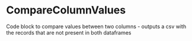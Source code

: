 # CompareColumnValues
Code block to compare values between two columns - outputs a csv with the records that are not present in both dataframes
